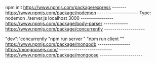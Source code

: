 npm init
https://www.npmjs.com/package/express -------
https://www.npmjs.com/package/nodemon --------------------
Type: nodemon ./server.js localhost 3000 ----------------
https://www.npmjs.com/package/body-parser ------------
https://www.npmjs.com/package/concurrently --------------------

 "dev":"concurrently \"npm run server \" \"npm run client \""
https://www.npmjs.com/package/mongodb ----------------
https://mongoosejs.com/ --------------------------
https://www.npmjs.com/package/mongoose ---------------------



